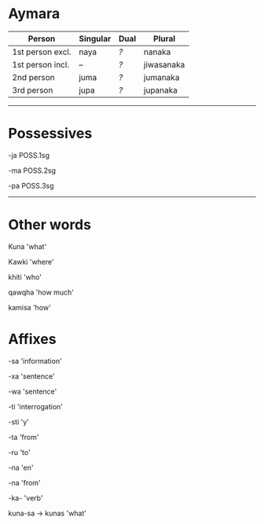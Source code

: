 # Aymara

| Person           | Singular | Dual       | Plural       |
| ---------------- | -------- | ---------- | ------------ |
| 1st person excl. | naya     | *?*        | nanaka       |
| 1st person incl. | –        | *?*        | jiwasanaka   |
| 2nd person       | juma     | *?*        | jumanaka     |
| 3rd person       | jupa     | *?*        | jupanaka     |

<hr>

# Possessives

-ja POSS.1sg

-ma POSS.2sg

-pa POSS.3sg

<hr>

# Other words

Kuna 'what'

Kawki 'where'

khiti 'who'

qawqha 'how much'

kamisa 'how'

# Affixes

-sa 'information'

-xa 'sentence'

-wa 'sentence'

-ti 'interrogation'

-sti 'y'


-ta 'from'

-ru 'to'

-na 'en'

-na 'from'

-ka- 'verb'


kuna-sa → kunas 'what'

